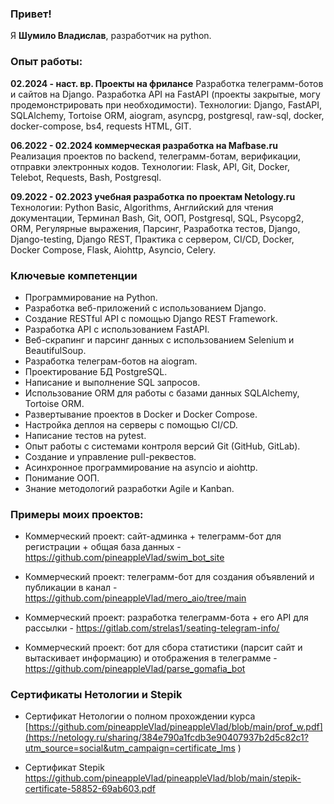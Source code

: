 ### Привет!
Я <b>Шумило Владислав</b>, разработчик на python.

### Опыт работы:

**02.2024 - наст. вр. Проекты на фрилансе**
Разработка телеграмм-ботов и сайтов на Django.
Разработка API на FastAPI (проекты закрытые, могу продемонстрировать при необходимости). 
Технологии: Django, FastAPI, SQLAlchemy, Tortoise ORM, aiogram, asyncpg, postgresql, raw-sql, docker, docker-compose, bs4, requests HTML, GIT.

**06.2022 - 02.2024 коммерческая разработка на Mafbase.ru**
Реализация проектов по backend, телеграмм-ботам, верификации, отправки электронных кодов.
Технологии: Flask, API, Git, Docker, Telebot, Requests, Bash, Postgresql.

**09.2022 - 02.2023 учебная разработка по проектам Netology.ru**
Технологии: Python Basic, Algorithms, Английский для чтения документации, Терминал Bash, Git, ООП, Postgresql, SQL, Psycopg2, ORM, Регулярные выражения, Парсинг, Разработка тестов, Django, Django-testing, Django REST, Практика с сервером, CI/CD, Docker, Docker Compose, Flask, Aiohttp, Asyncio, Celery.

### Ключевые компетенции

- Программирование на Python.
- Разработка веб-приложений с использованием Django.
- Создание RESTful API с помощью Django REST Framework.
- Разработка API с использованием FastAPI.
- Веб-скрапинг и парсинг данных с использованием Selenium и BeautifulSoup.
- Разработка телеграм-ботов на aiogram.
- Проектирование БД PostgreSQL.
- Написание и выполнение SQL запросов.
- Использование ORM для работы с базами данных SQLAlchemy, Tortoise ORM.
- Развертывание проектов в Docker и Docker Compose.
- Настройка деплоя на серверы с помощью CI/CD.
- Написание тестов на pytest.
- Опыт работы с системами контроля версий Git (GitHub, GitLab).
- Создание и управление pull-реквестов.
- Асинхронное программирование на asyncio и aiohttp.
- Понимание ООП.
- Знание методологий разработки Agile и Kanban.

### Примеры моих проектов:

- Коммерческий проект: сайт-админка + телеграмм-бот для регистрации + общая база данных - https://github.com/pineappleVlad/swim_bot_site

- Коммерческий проект: телеграмм-бот для создания объявлений и публикации в канал - https://github.com/pineappleVlad/mero_aio/tree/main

- Коммерческий проект: разработка телеграмм-бота + его API для рассылки - https://gitlab.com/strelas1/seating-telegram-info/

- Коммерческий проект: бот для сбора статистики (парсит сайт и вытаскивает информацию) и отображения в телеграмме - https://github.com/pineappleVlad/parse_gomafia_bot


### Сертификаты Нетологии и Stepik

- Сертификат Нетологии о полном прохождении курса [https://github.com/pineappleVlad/pineappleVlad/blob/main/prof_w.pdf](https://netology.ru/sharing/384e790a1fcdb3e90407937b2d5c82c1?utm_source=social&utm_campaign=certificate_lms )

- Сертификат Stepik https://github.com/pineappleVlad/pineappleVlad/blob/main/stepik-certificate-58852-69ab603.pdf
